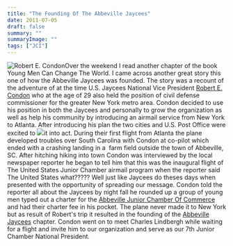 ```yaml
---
title: "The Founding Of The Abbeville Jaycees"
date: 2011-07-05
draft: false
summary: ""
summaryImage: ""
tags: ["JCI"]
---
```


![Robert E. Condon](http://usjayceefoundation.org/history/1920/images/RobertECondon_med.jpg "Robert E. Condon")Over the weekend I read another chapter of the book Young Men Can Change The World. I came across another great story this one of how the Abbeville Jaycees was founded. The story was a recount of the adventure of at the time U.S. Jaycees National Vice President [Robert E. Condon](http://usjayceefoundation.org/history/1920/1926/index.htm) who at the age of 29 also held the position of civil defense commissioner for the greater New York metro area. Condon decided to use his position in both the Jaycees and personally to grow the organization as well as help his community by introducing an airmail service from New York to Atlanta. After introducing his plan the two cities and U.S. Post Office were excited to [![](http://thebsreport.files.wordpress.com/2009/08/airmail_poster_fullsize.jpg?w=500&h=608)](http://thebsreport.wordpress.com/2009/08/12/today-in-history-august-12th/airmail_poster_fullsize/)it into act. During their first flight from Atlanta the plane developed troubles over South Carolina with Condon at co-pilot which ended with a crashing landing in a  farm field outside the town of Abbeville, SC. After hitching hiking into town Condon was interviewed by the local newspaper reporter he began to tell him that this was the inaugural flight of The United States Junior Chamber airmail program when the reporter said The United States what????? Well just like Jaycees do theses days when presented with the opportunity of spreading our message. Condon told the reporter all about the Jaycees by night fall he rounded up a group of young men typed out a charter for the [Abbeville Junior Chamber Of Commerce](http://www.greenwoodjaycees.org/) and had their charter fee in his pocket. The plane never made it to New York but as result of Robert's trip it resulted in the founding of the [Abbeville Jaycees](http://www.greenwoodjaycees.org/) chapter. Condon went on to meet Charles Lindbergh while waiting for a flight and invite him to our organization and serve as our 7th Junior Chamber National President.